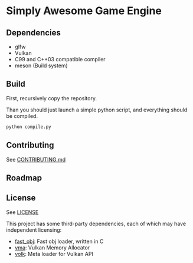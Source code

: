 # Simply Awesome Game Engine

## Dependencies

- glfw
- Vulkan
- C99 and C++03 compatible compiler
- meson (Build system)

## Build

First, recursively copy the repository.

Than you should just launch a simple python script, and everything should be compiled.

```sh
python compile.py
```

## Contributing

See [CONTRIBUTING.md](CONTRIBUTING.md)

## Roadmap



## License

See [LICENSE](LICENSE)

This project has some third-party dependencies, each of which may have independent licensing:

- [fast_obj](https://github.com/thisistherk/fast_obj): Fast obj loader, written in C
- [vma](https://github.com/GPUOpen-LibrariesAndSDKs/VulkanMemoryAllocator): Vulkan Memory Allocator
- [volk](https://github.com/zeux/volk): Meta loader for Vulkan API

